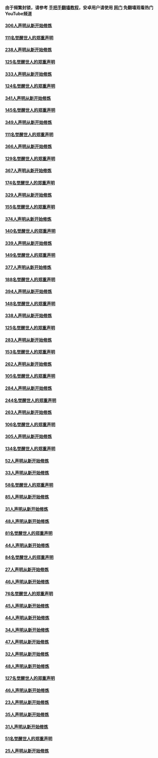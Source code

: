 #### 由于频繁封锁，请参考 [手把手翻墙教程](https://github.com/gfw-breaker/guides/wiki/)，安卓用户请使用 [网门](https://github.com/gfw-breaker/nogfw/blob/master/dl.md?t=07190200) 免翻墙观看热门YouTube频道 

#### [306人声明从新开始修炼](../pages/91/428076.md?t=07190200) 

#### [111名觉醒世人的郑重声明](../pages/91/428075.md?t=07190200) 

#### [238人声明从新开始修炼](../pages/91/427767.md?t=07190200) 

#### [125名觉醒世人的郑重声明](../pages/91/427766.md?t=07190200) 

#### [333人声明从新开始修炼](../pages/91/427525.md?t=07190200) 

#### [124名觉醒世人的郑重声明](../pages/91/427524.md?t=07190200) 

#### [341人声明从新开始修炼](../pages/91/427255.md?t=07190200) 

#### [145名觉醒世人的郑重声明](../pages/91/427254.md?t=07190200) 

#### [349人声明从新开始修炼](../pages/91/426969.md?t=07190200) 

#### [111名觉醒世人的郑重声明](../pages/91/426968.md?t=07190200) 

#### [366人声明从新开始修炼](../pages/91/426737.md?t=07190200) 

#### [129名觉醒世人的郑重声明](../pages/91/426736.md?t=07190200) 

#### [367人声明从新开始修炼](../pages/91/426421.md?t=07190200) 

#### [174名觉醒世人的郑重声明](../pages/91/426420.md?t=07190200) 

#### [329人声明从新开始修炼](../pages/91/426139.md?t=07190200) 

#### [155名觉醒世人的郑重声明](../pages/91/426138.md?t=07190200) 

#### [374人声明从新开始修炼](../pages/91/425811.md?t=07190200) 

#### [140名觉醒世人的郑重声明](../pages/91/425810.md?t=07190200) 

#### [339人声明从新开始修炼](../pages/91/425690.md?t=07190200) 

#### [149名觉醒世人的郑重声明](../pages/91/425689.md?t=07190200) 

#### [377人声明从新开始修炼](../pages/91/424867.md?t=07190200) 

#### [188名觉醒世人的郑重声明](../pages/91/424866.md?t=07190200) 

#### [394人声明从新开始修炼](../pages/91/423914.md?t=07190200) 

#### [148名觉醒世人的郑重声明](../pages/91/423913.md?t=07190200) 

#### [338人声明从新开始修炼](../pages/91/423540.md?t=07190200) 

#### [125名觉醒世人的郑重声明](../pages/91/423539.md?t=07190200) 

#### [283人声明从新开始修炼](../pages/91/423296.md?t=07190200) 

#### [153名觉醒世人的郑重声明](../pages/91/423295.md?t=07190200) 

#### [262人声明从新开始修炼](../pages/91/423004.md?t=07190200) 

#### [105名觉醒世人的郑重声明](../pages/91/423003.md?t=07190200) 

#### [284人声明从新开始修炼](../pages/91/422707.md?t=07190200) 

#### [244名觉醒世人的郑重声明](../pages/91/422706.md?t=07190200) 

#### [263人声明从新开始修炼](../pages/91/422553.md?t=07190200) 

#### [106名觉醒世人的郑重声明](../pages/91/422552.md?t=07190200) 

#### [305人声明从新开始修炼](../pages/91/422153.md?t=07190200) 

#### [134名觉醒世人的郑重声明](../pages/91/422152.md?t=07190200) 

#### [52人声明从新开始修炼](../pages/91/421846.md?t=07190200) 

#### [33人声明从新开始修炼](../pages/91/421804.md?t=07190200) 

#### [58名觉醒世人的郑重声明](../pages/91/421845.md?t=07190200) 

#### [85人声明从新开始修炼](../pages/91/421769.md?t=07190200) 

#### [31人声明从新开始修炼](../pages/91/421763.md?t=07190200) 

#### [48人声明从新开始修炼](../pages/91/421605.md?t=07190200) 

#### [81名觉醒世人的郑重声明](../pages/91/421656.md?t=07190200) 

#### [44人声明从新开始修炼](../pages/91/421544.md?t=07190200) 

#### [84名觉醒世人的郑重声明](../pages/91/421543.md?t=07190200) 

#### [27人声明从新开始修炼](../pages/91/421465.md?t=07190200) 

#### [46人声明从新开始修炼](../pages/91/421454.md?t=07190200) 

#### [76名觉醒世人的郑重声明](../pages/91/421453.md?t=07190200) 

#### [45人声明从新开始修炼](../pages/91/421452.md?t=07190200) 

#### [44人声明从新开始修炼](../pages/91/421422.md?t=07190200) 

#### [34人声明从新开始修炼](../pages/91/421322.md?t=07190200) 

#### [47人声明从新开始修炼](../pages/91/421264.md?t=07190200) 

#### [32人声明从新开始修炼](../pages/91/421225.md?t=07190200) 

#### [48人声明从新开始修炼](../pages/91/421202.md?t=07190200) 

#### [127名觉醒世人的郑重声明](../pages/91/421224.md?t=07190200) 

#### [46人声明从新开始修炼](../pages/91/421203.md?t=07190200) 

#### [23人声明从新开始修炼](../pages/91/421138.md?t=07190200) 

#### [35人声明从新开始修炼](../pages/91/421122.md?t=07190200) 

#### [31人声明从新开始修炼](../pages/91/421081.md?t=07190200) 

#### [51名觉醒世人的郑重声明](../pages/91/421080.md?t=07190200) 

#### [25人声明从新开始修炼](../pages/91/421020.md?t=07190200) 

